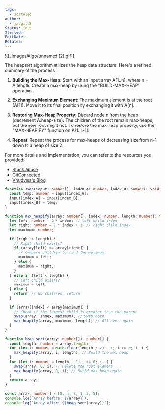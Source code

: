 ```yaml
---
tags:
  - sortAlgo
author:
  - jacgit18
Status: init
Started: 
EditDate: 
Relates:
---
```

![[_Images/Algo/unnamed (2).gif]]


The heapsort algorithm utilizes the heap data structure. Here's a refined summary of the process:

1. **Building the Max-Heap**: Start with an input array A[1..n], where n = A.length. Create a max-heap by using the "BUILD-MAX-HEAP" operation.

2. **Exchanging Maximum Element**: The maximum element is at the root (A[1]). Move it to its final position by exchanging it with A[n].

3. **Restoring Max-Heap Property**: Discard node n from the heap (decrement A.heap-size). The children of the root remain max-heaps, but the new root might not. To restore the max-heap property, use the "MAX-HEAPIFY" function on A[1..n-1].

4. **Repeat**: Repeat the process for max-heaps of decreasing size from n-1 down to a heap of size 2.

For more details and implementation, you can refer to the resources you provided:

- [Stack Abuse](https://stackabuse.com/heap-sort-in-javascript/)
- [GitConnected](https://levelup.gitconnected.com/heapsort-for-javascript-newbies-598d25477d55)
- [Vhudyma's Blog](https://vhudyma-blog.eu/2020-09-22-algorithms-heap-sort-in-javascript/)


```typescript
function swap(input: number[], index_A: number, index_B: number): void {
  const temp: number = input[index_A];
  input[index_A] = input[index_B];
  input[index_B] = temp;
}

function max_heapify(array: number[], index: number, length: number): void {
  let left: number = 2 * index; // left child index
  let right: number = 2 * index + 1; // right child index
  let maximum: number;

  if (right < length) {
    // Right child exists?
    if (array[left] >= array[right]) {
      // Compare children to find the maximum
      maximum = left;
    } else {
      maximum = right;
    }
  } else if (left < length) {
    // Left child exists?
    maximum = left;
  } else {
    return; // No children, return
  }

  if (array[index] < array[maximum]) {
    // Check if the largest child is greater than the parent
    swap(array, index, maximum); // Swap both
    max_heapify(array, maximum, length); // All over again
  }
}

function heap_sort(array: number[]): number[] {
  const length: number = array.length;
  for (let i: number = Math.floor(length / 2) - 1; i >= 0; i--) {
    max_heapify(array, i, length); // Build the max heap
  }
  for (let i: number = length - 1; i >= 0; i--) {
    swap(array, 0, i); // Delete the root element
    max_heapify(array, 0, i); // Build max heap again
  }
  return array;
}

const array: number[] = [8, 4, 7, 1, 3, 5];
console.log(`Array before: ${array}`);
console.log(`Array after: ${heap_sort(array)}`);
```

